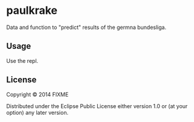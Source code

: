 # paulkrake

Data and function to "predict" results of the germna bundesliga.

## Usage

Use the repl. 

## License

Copyright © 2014 FIXME

Distributed under the Eclipse Public License either version 1.0 or (at
your option) any later version.
